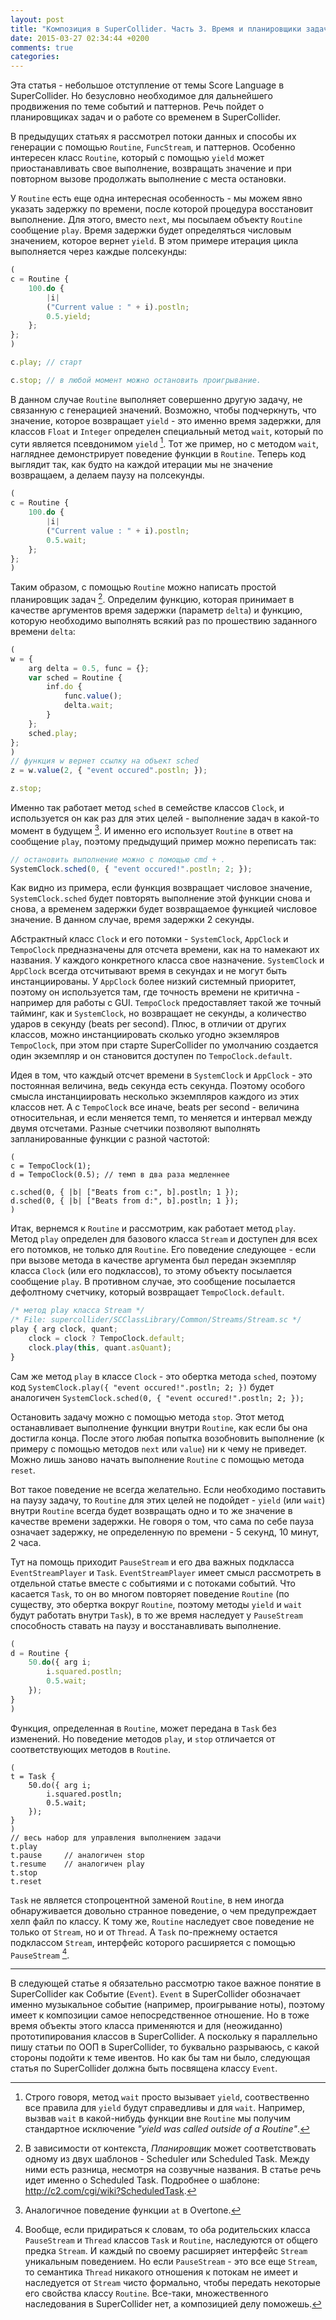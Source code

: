 ```yaml
---
layout: post
title: "Композиция в SuperCollider. Часть 3. Время и планировщики задач"
date: 2015-03-27 02:34:44 +0200
comments: true
categories: 
---
```

Эта статья - небольшое отступление от темы Score Language в SuperCollider. Но безусловно необходимое для дальнейшего продвижения по теме событий и паттернов. Речь пойдет о планировщиках задач и о работе со временем в SuperCollider.

<!-- more -->

В предыдущих статьях я рассмотрел потоки данных и способы их генерации с помощью `Routine`, `FuncStream`, и паттернов. Особенно интересен класс `Routine`, который с помощью `yield` может приостанавливать свое выполнение, возвращать значение и при повторном вызове продолжать выполнение с места остановки. 

У `Routine` есть еще одна интересная особенность - мы можем явно указать задержку по времени, после которой процедура восстановит выполнение. Для этого, вместо `next`, мы посылаем объекту `Routine` сообщение `play`. Время задержки будет определяться числовым значением, которое вернет `yield`. В этом примере итерация цикла выполняется через каждые полсекунды:

``` js
(
c = Routine {
    100.do {
        |i| 
        ("Current value : " + i).postln;
        0.5.yield;
    };
};
)

c.play; // старт

c.stop; // в любой момент можно остановить проигрывание.
```

В данном случае `Routine` выполняет совершенно другую задачу, не связанную с генерацией значений. Возможно, чтобы подчеркнуть, что значение, которое возвращает `yield` - это именно время задержки, для классов `Float` и `Integer` определен специальный метод `wait`, который по сути является псевдонимом `yield` [^1]. Тот же пример, но с методом `wait`, нагляднее демонстрирует поведение функции в `Routine`. Теперь код выглядит так, как будто на каждой итерации мы не значение возвращаем, а делаем паузу на полсекунды. 

``` js
(
c = Routine {
    100.do {
        |i| 
        ("Current value : " + i).postln;
        0.5.wait;
    };
};
)
```

Таким образом, с помощью `Routine` можно написать простой планировщик задач [^2]. Определим функцию, которая принимает в качестве аргументов время задержки (параметр `delta`) и функцию, которую необходимо выполнять всякий раз по прошествию заданного времени `delta`:

```js
(
w = {
    arg delta = 0.5, func = {};
    var sched = Routine {
        inf.do {
            func.value();
            delta.wait;
        }
    };
    sched.play;
};
)
// функция w вернет ссылку на объект sched
z = w.value(2, { "event occured".postln; });

z.stop;
```

Именно так работает метод `sched` в семействе классов `Clock`, и используется он как раз для этих целей - выполнение задач в какой-то момент в будущем [^3]. И именно его использует `Routine` в ответ на сообщение `play`, поэтому предыдущий пример можно переписать так:

```js
// остановить выполнение можно с помощью cmd + .
SystemClock.sched(0, { "event occured!".postln; 2; });
```

Как видно из примера, если функция возвращает числовое значение, `SystemClock.sched` будет повторять выполнение этой функции снова и снова, а временем задержки будет возвращаемое функцией числовое значение. В данном случае, время задержки 2 секунды.

Абстрактный класс `Clock` и его потомки - `SystemClock`, `AppClock` и `TempoClock` предназначены для отсчета времени, как на то намекают их названия. У каждого конкретного класса свое назначение. `SystemClock` и `AppClock` всегда отсчитывают время в секундах и не могут быть инстанциированы. У `AppClock` более низкий системный приоритет, поэтому он используется там, где точность времени не критична - например для работы с GUI. `TempoClock` предоставляет такой же точный тайминг, как и `SystemClock`, но возвращает не секунды, а количество ударов в секунду (beats per second). Плюс, в отличии от других классов, можно инстанциировать сколько угодно экземляров `TempoClock`, при этом при старте SuperCollider по умолчанию создается один экземпляр и он становится доступен по `TempoClock.default`.

Идея в том, что каждый отсчет времени в `SystemClock` и `AppClock` - это постоянная величина, ведь секунда есть секунда. Поэтому особого смысла инстанциировать несколько экземпляров каждого из этих классов нет. А с `TempoClock` все иначе, beats per second - величина относительная, и если меняется темп, то меняется и интервал между двумя отсчетами. Разные счетчики позволяют выполнять запланированные функции с разной частотой:

```
(
c = TempoClock(1);
d = TempoClock(0.5); // темп в два раза медленнее

c.sched(0, { |b| ["Beats from c:", b].postln; 1 });
d.sched(0, { |b| ["Beats from d:", b].postln; 1 });
)
```

Итак, вернемся к `Routine` и рассмотрим, как работает метод `play`. Метод `play` определен для базового класса `Stream` и доступен для всех его потомков, не только для `Routine`. Его поведение следующее - если при вызове метода в качестве аргумента был передан экземпляр класса `Clock` (или его подклассов), то этому объекту посылается сообщение `play`. В противном случае, это сообщение посылается дефолтному счетчику, который возвращает `TempoClock.default`.

``` js
/* метод play класса Stream */
/* File: supercollider/SCClassLibrary/Common/Streams/Stream.sc */
play { arg clock, quant;
    clock = clock ? TempoClock.default;
    clock.play(this, quant.asQuant);
}
```

Сам же метод `play` в классе `Clock` - это обертка метода `sched`, поэтому код `SystemClock.play({ "event occured!".postln; 2; })` будет аналогичен `SystemClock.sched(0, { "event occured!".postln; 2; });`

Остановить задачу можно с помощью метода `stop`. Этот метод останавливает выполнение функции внутри `Routine`, как если бы она достигла конца. После этого любая попытка возобновить выполнение (к примеру с помощью методов `next` или `value`) ни к чему не приведет. Можно лишь заново начать выполнение `Routine` с помощью метода `reset`. 

Вот такое поведение не всегда желательно. Если необходимо поставить на паузу задачу, то `Routine` для этих целей не подойдет - `yield` (или `wait`) внутри `Routine` всегда будет возвращать одно и то же значение в качестве времени задержки. Не говоря о том, что сама по себе пауза означает задержку, не определенную по времени - 5 секунд, 10 минут, 2 часа. 

Тут на помощь приходит `PauseStream` и его два важных подкласса `EventStreamPlayer` и `Task`. `EventStreamPlayer` имеет смысл рассмотреть в отдельной статье вместе с событиями и с потоками событий. Что касается `Task`, то он во многом повторяет поведение `Routine` (по существу, это обертка вокруг `Routine`, поэтому методы `yield` и `wait` будут работать внутри `Task`), в то же время наследует у `PauseStream` способность ставать на паузу и восстанавливать выполнение.

``` js
(
d = Routine {
    50.do({ arg i;
        i.squared.postln;
        0.5.wait;
    });
}
)
```

Функция, определенная в `Routine`, может передана в `Task` без изменений. Но поведение методов `play`, и `stop` отличается от соответствующих методов в `Routine`. 

```
(
t = Task {
    50.do({ arg i;
        i.squared.postln;
        0.5.wait;
    });
}
)
// весь набор для управления выполнением задачи
t.play
t.pause     // аналогичен stop
t.resume    // аналогичен play
t.stop
t.reset
```

`Task` не является стопроцентной заменой `Routine`, в нем иногда обнаруживается довольно странное поведение, о чем предупреждает хелп файл по классу. К тому же, `Routine` наследует свое поведение не только от `Stream`, но и от `Thread`. А `Task` по-прежнему остается подклассом `Stream`, интерфейс которого расширяется с помощью `PauseStream` [^4].

---

В следующей статье я обязательно рассмотрю такое важное понятие в SuperCollider как Событие (`Event`). `Event` в SuperCollider обозначает именно музыкальное событие (например, проигрывание ноты), поэтому имеет к композиции самое непосредственное отношение. Но в тоже время объекты этого класса применяются и для (неожиданно) прототипирования классов в SuperCollider. А поскольку я параллельно пишу статьи по ООП в SuperCollider, то буквально разрываюсь, с какой стороны подойти к теме ивентов. Но как бы там ни было, следующая статья по SuperCollider должна быть посвящена классу `Event`.

[^1]: Строго говоря, метод `wait` просто вызывает `yield`, соотвественно все правила для `yield` будут справедливы и для `wait`. Например, вызвав `wait` в какой-нибудь функции вне `Routine` мы получим стандартное исключение _"yield was called outside of a Routine"_.

[^2]: В зависимости от контекста, *Планировщик* может соответствовать одному из двух шаблонов - Scheduler или Scheduled Task. Между ними есть разница, несмотря на созвучные названия. В статье речь идет именно о Scheduled Task. Подробнее о шаблоне: http://c2.com/cgi/wiki?ScheduledTask.

[^3]: Аналогичное поведение функции `at` в Overtone.

[^4]: Вообще, если придираться к словам, то оба родительских класса `PauseStream` и `Thread` классов `Task` и `Routine`, наследуются от общего предка `Stream`. И каждый по своему расширяет интерфейс `Stream` уникальным поведением. Но если `PauseStream` - это все еще `Stream`, то семантика `Thread` никакого отношения к потокам не имеет и наследуется от `Stream` чисто формально, чтобы передать некоторые его свойства классу `Routine`. Все-таки, множественного наследования в SuperCollider нет, а композицией делу поможешь.